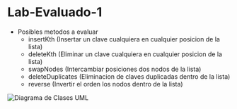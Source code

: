 # Lab-Evaluado-1

- Posibles metodos a evaluar
  - insertKth (Insertar un clave cualquiera en cualquier posicion de la lista)
  - deleteKth (Eliminar un clave cualquiera en cualquier posicion de la lista)
  - swapNodes (Intercambiar posiciones dos nodos de la lista)
  - deleteDuplicates (Eliminacion de claves duplicadas dentro de la lista)
  - reverse (Invertir el orden los nodos dentro de la lista)
  
![Diagrama de Clases UML](https://github.com/Faithgel/Lab-Evaluado-1/src/img/uml.png?raw=true)

